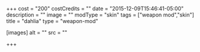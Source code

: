 +++
cost = "200"
costCredits = ""
date = "2015-12-09T15:46:41-05:00"
description = ""
image = ""
modType = "skin"
tags = ["weapon mod","skin"]
title = "dahlia"
type = "weapon-mod"

[images]
  alt = ""
  src = ""

+++
